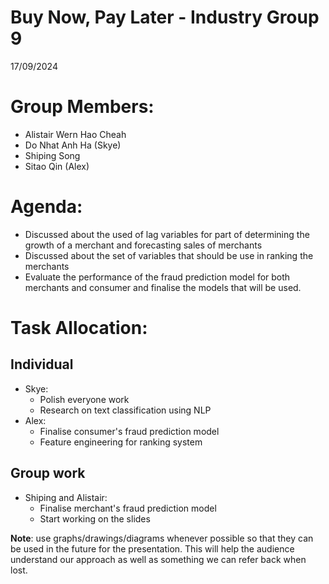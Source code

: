# Buy Now, Pay Later - Industry Group 9
17/09/2024

# Group Members:
* Alistair Wern Hao Cheah
* Do Nhat Anh Ha (Skye)
* Shiping Song
* Sitao Qin (Alex)

# Agenda:
* Discussed about the used of lag variables for part of determining the growth of a merchant and forecasting sales of merchants
* Discussed about the set of variables that should be use in ranking the merchants
* Evaluate the performance of the fraud prediction model for both merchants and consumer and finalise the models that will be used.

# Task Allocation:
## Individual
* Skye:
    * Polish everyone work
    * Research on text classification using NLP
* Alex: 
    * Finalise consumer's fraud prediction model
    * Feature engineering for ranking system

## Group work
* Shiping and Alistair: 
    * Finalise merchant's fraud prediction model
    * Start working on the slides

**Note**: use graphs/drawings/diagrams whenever possible so that they can be used in the future for the presentation. This will help the audience understand our approach as well as something we can refer back when lost. 



